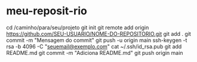 # meu-reposit-rio
cd /caminho/para/seu/projeto
git init
git remote add origin https://github.com/SEU-USUARIO/NOME-DO-REPOSITORIO.git
git add .
git commit -m "Mensagem do commit"
git push -u origin main
ssh-keygen -t rsa -b 4096 -C "seuemail@exemplo.com"
cat ~/.ssh/id_rsa.pub
git add README.md
git commit -m "Adiciona README.md"
git push origin main
